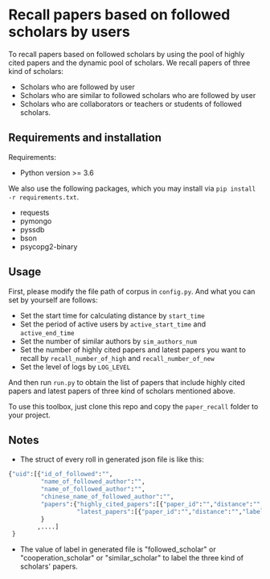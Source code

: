 # Recall papers based on followed scholars by users  

To recall papers based on followed scholars by using the pool of highly cited papers and the dynamic pool of scholars. We recall papers of three kind of scholars:  

* Scholars who are followed by user    
* Scholars who are similar to followed scholars who are followed by user   
* Scholars who are collaborators or teachers or students of followed scholars.

## 	Requirements and installation

Requirements:  

* Python version >= 3.6

We also use the following packages, which you may install via `pip install -r requirements.txt`.  

* requests   
* pymongo
* pyssdb
* bson
* psycopg2-binary


## Usage

First, please modify the file path of corpus in `config.py`. And what you can set by yourself are follows:  

* Set the start time for calculating distance by `start_time`
* Set the period of active users by `active_start_time` and `active_end_time`   
* Set the number of similar authors by `sim_authors_num`  
* Set the number of highly cited papers and latest papers you want to recall by `recall_number_of_high` and `recall_number_of_new`   
* Set the level of logs by `LOG_LEVEL`

And then run `run.py` to obtain the list of papers that include highly cited papers and latest papers of three kind of scholars mentioned above.

To use this toolbox, just clone this repo and copy the `paper_recall` folder to your project.

## Notes

* The struct of every roll in generated json file is like this:
```python
{"uid":[{"id_of_followed":"",
         "name_of_followed_author":"",
         "name_of_followed_author":"",
         "chinese_name_of_followed_author":"",
         "papers":{"highly_cited_papers":[{"paper_id":"","distance":"","label":"","new":"","n_citation":"","author_id":"","author_name_en":"","author_name_zh":"","pv":"","zone":""}],
                   "latest_papers":[{"paper_id":"","distance":"","label":"","new":"","n_citation":"","author_id":"","author_name_en":"","author_name_zh":"","pv":"","zone":""}]
         }
        ,....]
 }
```
* The value of label in generated file is "followed_scholar"  or  "cooperation_scholar" or "similar_scholar" to label the three kind of scholars' papers.